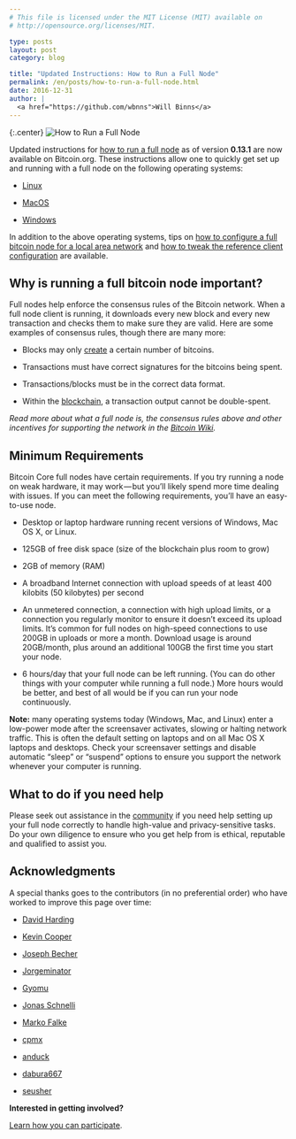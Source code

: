 ```yaml
---
# This file is licensed under the MIT License (MIT) available on
# http://opensource.org/licenses/MIT.

type: posts
layout: post
category: blog

title: "Updated Instructions: How to Run a Full Node"
permalink: /en/posts/how-to-run-a-full-node.html
date: 2016-12-31
author: |
  <a href="https://github.com/wbnns">Will Binns</a>
---
```


{:.center}
![How to Run a Full Node](/img/blog/free/how-to-run-a-full-bitcoin-node.png)

Updated instructions for [how to run a full node](https://bitcoin.org/en/full-node)
as of version **0.13.1** are now available on Bitcoin.org. These instructions allow
one to quickly get set up and running with a full node on the following
operating systems:

- [Linux](https://bitcoin.org/en/full-node#linux-instructions)

- [MacOS](https://bitcoin.org/en/full-node#mac-os-x-instructions)

- [Windows](https://bitcoin.org/en/full-node#windows-instructions)

In addition to the above operating systems, tips on [how to configure a full
bitcoin node for a local area network](https://bitcoin.org/en/full-node#network-configuration)
and [how to tweak the reference client configuration](https://bitcoin.org/en/full-node#configuration-tuning)
are available.

## Why is running a full bitcoin node important?
Full nodes help enforce the consensus rules of the Bitcoin network. When a full
node client is running, it downloads every new block and every new transaction
and checks them to make sure they are valid. Here are some examples of consensus
rules, though there are many more:

- Blocks may only [create](https://en.bitcoin.it/wiki/Controlled_supply) a
  certain number of bitcoins.

- Transactions must have correct signatures for the bitcoins being spent.

- Transactions/blocks must be in the correct data format.

- Within the [blockchain](https://en.bitcoin.it/wiki/Block_chain), a transaction
  output cannot be double-spent.

*Read more about what a full node is, the consensus rules above and other
incentives for supporting the network in the [Bitcoin Wiki](https://en.bitcoin.it/wiki/Full_node).*

## Minimum Requirements
Bitcoin Core full nodes have certain requirements. If you try running a node on
weak hardware, it may work — but you’ll likely spend more time dealing with
issues. If you can meet the following requirements, you’ll have an easy-to-use
node.

- Desktop or laptop hardware running recent versions of Windows, Mac OS X, or
  Linux.

- 125GB of free disk space (size of the blockchain plus room to grow)

- 2GB of memory (RAM)

- A broadband Internet connection with upload speeds of at least 400 kilobits
  (50 kilobytes) per second

- An unmetered connection, a connection with high upload limits, or a connection
  you regularly monitor to ensure it doesn’t exceed its upload limits. It’s
common for full nodes on high-speed connections to use 200GB in uploads or more
a month. Download usage is around 20GB/month, plus around an additional 100GB
the first time you start your node.

- 6 hours/day that your full node can be left running. (You can do other things
  with your computer while running a full node.) More hours would be better, and
best of all would be if you can run your node continuously.

**Note:** many operating systems today (Windows, Mac, and Linux) enter a low-power
mode after the screensaver activates, slowing or halting network traffic. This
is often the default setting on laptops and on all Mac OS X laptops and
desktops. Check your screensaver settings and disable automatic “sleep” or
“suspend” options to ensure you support the network whenever your computer is
running.

## What to do if you need help
Please seek out assistance in the [community](https://bitcoin.org/en/community)
if you need help setting up your full node correctly to handle high-value and
privacy-sensitive tasks. Do your own diligence to ensure who you get help from
is ethical, reputable and qualified to assist you.

## Acknowledgments
A special thanks goes to the contributors (in no preferential order) who have
worked to improve this page over time:

- [David Harding](https://github.com/harding)

- [Kevin Cooper](https://github.com/kevcooper)

- [Joseph Becher](https://github.com/drazisil)

- [Jorgeminator](https://github.com/Jorgeminator)

- [Gyomu](https://github.com/Gyomu)

- [Jonas Schnelli](https://github.com/jonasschnelli)

- [Marko Falke](https://github.com/MarcoFalke)

- [cpmx](https://github.com/cpmx)

- [anduck](https://github.com/anduck)

- [dabura667](https://github.com/dabura667)

- [seusher](https://github.com/seusher)

**Interested in getting involved?**

[Learn how you can participate](https://github.com/bitcoin-dot-org/bitcoin.org#how-to-participate).
